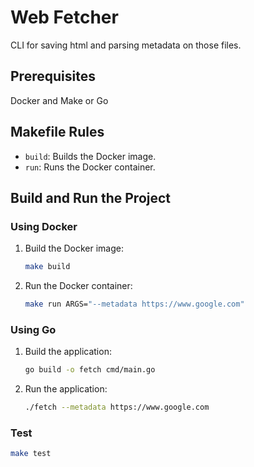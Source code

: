 # Web Fetcher

CLI for saving html and parsing metadata on those files.

## Prerequisites

Docker and Make or Go

## Makefile Rules

- `build`: Builds the Docker image.
- `run`: Runs the Docker container. 

## Build and Run the Project

### Using Docker

1. Build the Docker image:

    ```bash
    make build
    ```

2. Run the Docker container:

    ```bash
    make run ARGS="--metadata https://www.google.com"
    ```

### Using Go

1. Build the application:

    ```bash
    go build -o fetch cmd/main.go
    ```

2. Run the application:

    ```bash
    ./fetch --metadata https://www.google.com
    ```

### Test

```bash
make test
```